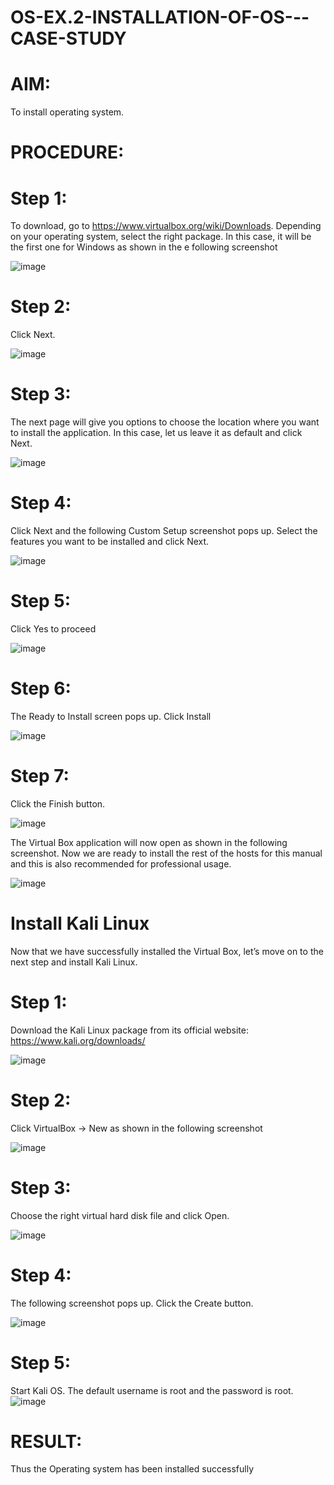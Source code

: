 # OS-EX.2-INSTALLATION-OF-OS---CASE-STUDY

# AIM:
To install operating system.

# PROCEDURE:
# Step 1:

To download, go to https://www.virtualbox.org/wiki/Downloads. Depending on your operating system, select the right package. In this case, it will be the first one for Windows as shown in the e following screenshot

![image](https://github.com/kancharlaNarmadha/OS-EX.2-INSTALLATION-OF-OS---CASE-STUDY/assets/119559316/0489a324-3580-4f45-8b1f-fd8fa37c1f0e)


# Step 2:

Click Next.

![image](https://github.com/kancharlaNarmadha/OS-EX.2-INSTALLATION-OF-OS---CASE-STUDY/assets/119559316/783dab0c-5781-4de8-a3b9-4eba762b4201)


# Step 3:

The next page will give you options to choose the location where you want to install the application. In this case, let us leave it as default and click Next.

![image](https://github.com/kancharlaNarmadha/OS-EX.2-INSTALLATION-OF-OS---CASE-STUDY/assets/119559316/d22b206d-9a1a-47f5-ac79-64ee8a267ad3)


# Step 4:

Click Next and the following Custom Setup screenshot pops up. Select the features you want to be installed and click Next.

![image](https://github.com/kancharlaNarmadha/OS-EX.2-INSTALLATION-OF-OS---CASE-STUDY/assets/119559316/4ba834e2-f350-49c4-aa11-2f88fd3ba7d7)


# Step 5:

Click Yes to proceed

![image](https://github.com/kancharlaNarmadha/OS-EX.2-INSTALLATION-OF-OS---CASE-STUDY/assets/119559316/b879e30a-48b7-4b63-8fca-ac68ada2e7e5)


# Step 6:

The Ready to Install screen pops up. Click Install

![image](https://github.com/kancharlaNarmadha/OS-EX.2-INSTALLATION-OF-OS---CASE-STUDY/assets/119559316/6273e35c-02d7-48a6-861e-edcb8895a1b5)


# Step 7:

Click the Finish button.

![image](https://github.com/kancharlaNarmadha/OS-EX.2-INSTALLATION-OF-OS---CASE-STUDY/assets/119559316/860d554a-f051-417f-8269-18dde7681c15)


The Virtual Box application will now open as shown in the following screenshot. Now we are ready to install the rest of the hosts for this manual and this is also recommended for professional usage.

![image](https://github.com/kancharlaNarmadha/OS-EX.2-INSTALLATION-OF-OS---CASE-STUDY/assets/119559316/6920ad05-da12-441f-b7b0-42f965da34ed)


# Install Kali Linux

Now that we have successfully installed the Virtual Box, let’s move on to the next step and install Kali Linux.
# Step 1:

Download the Kali Linux package from its official website: https://www.kali.org/downloads/

![image](https://github.com/kancharlaNarmadha/OS-EX.2-INSTALLATION-OF-OS---CASE-STUDY/assets/119559316/72a57899-7acf-4d05-9980-f07bccf33c7f)

# Step 2:

Click VirtualBox -> New as shown in the following screenshot

![image](https://github.com/kancharlaNarmadha/OS-EX.2-INSTALLATION-OF-OS---CASE-STUDY/assets/119559316/9961688c-666d-4852-b7ae-38c5a3cc6629)


# Step 3:

Choose the right virtual hard disk file and click Open.

![image](https://github.com/kancharlaNarmadha/OS-EX.2-INSTALLATION-OF-OS---CASE-STUDY/assets/119559316/7fcd00e2-cc30-4455-8214-7f406a2f5ba9)


# Step 4:

The following screenshot pops up. Click the Create button.

![image](https://github.com/kancharlaNarmadha/OS-EX.2-INSTALLATION-OF-OS---CASE-STUDY/assets/119559316/491c01b2-8f78-4d60-83e0-1eafa7788221)


# Step 5:

Start Kali OS. The default username is root and the password is root.
![image](https://github.com/kancharlaNarmadha/OS-EX.2-INSTALLATION-OF-OS---CASE-STUDY/assets/119559316/e5dbf738-2a77-4081-a09a-aeaabcbe234f)


# RESULT:

Thus the Operating system has been installed successfully



